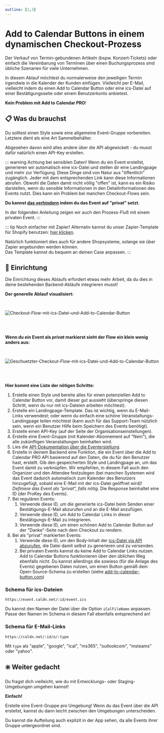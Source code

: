 ```yaml
---
outline: [2,3]
---
```

# Add to Calendar Buttons in einem dynamischen Checkout-Prozess

Der Verkauf von Termin-gebundenen Artikeln (bspw. Konzert-Tickets) oder einfach die Vereinbarung von Terminen über einen Buchungsprozess sind übliche Szenarien für viele Unternehmen.

In diesem Ablauf möchtest du normalerweise den jeweiligen Termin irgendwie in die Kalender der Kunden einfügen. Vielleicht per E-Mail, vielleicht indem du einen Add to Calendar Button oder eine ics-Datei auf einer Bestätigungsseite oder einem Benutzerkonto anbietest.

**Kein Problem mit Add to Calendar PRO**!

## 📋 Was du brauchst

Du solltest einen Style sowie eine allgemeine Event-Gruppe vorbereiten. Letztere dient als eine Art Sammelbehälter.

Abgesehen davon wird alles andere über die API abgewickelt - du musst dafür natürlich einen API-Key erstellen.

::: warning Achtung bei sensiblen Daten!
Wenn du ein Event erstellst, generieren wir automatisch eine ics-Datei und stellen dir eine Landingpage und mehr zur Verfügung.
Diese Dinge sind von Natur aus "öffentlich" zugänglich. Jeder mit dem entsprechenden Link kann diese Informationen abrufen. Obwohl die Daten damit nicht völlig "offen" ist, kann es ein Risiko darstellen, wenn du sensible Informationen in den Detailinformationen des Events nutzt. Dies kann ein Problem bei manchen Checkout-Flows sein.

**Du kannst [das verhindern](/de/application-manual/troubleshooting.html#how-can-i-make-sure-there-is-no-data-publicly-available-on-the-internet) indem du das Event auf "privat" setzt.**

In der folgenden Anleitung zeigen wir auch den Prozess-Fluß mit einem privaten Event.
:::

::: tip Noch einfacher mit Zapier!
Alternativ kannst du unser Zapier-Template für Shopify benutzen: [hier klicken](https://zapier.com/apps/email/integrations/shopify/255643741/send-outbound-emails-with-add-to-calendar-pro-events-for-new-shopify-orders).

Natürlich funktioniert dies auch für andere Shopsysteme, solange sie über Zapier angebunden werden können.  
Das Template kannst du bequem an deinen Case anpassen.
:::

## 🧱 Einrichtung

Die Einrichtung dieses Ablaufs erfordert etwas mehr Arbeit, da du dies in deine bestehenden Backend-Abläufe integrieren musst!

**Der generelle Ablauf visualisiert:**

<br />

![Checkout-Flow-mit-ics-Datei-und-Add-to-Calendar-Button](/screenshots/checkout-flow.svg)

<br /><br />

**Wenn du ein Event als _privat_ markierst sieht der Flow ein klein wenig anders aus:**

<br />

![Geschuetzter-Checkout-Flow-mit-ics-Datei-und-Add-to-Calendar-Button](/screenshots/checkout-flow-secured.svg)

<br /><br />

**Hier kommt eine Liste der nötigen Schritte:**

1. Erstelle einen Style und bereite alles für einen potenziellen Add to Calendar Button vor, damit dieser gut aussieht (überspringe diesen Schritt, wenn du nur mit ics-Dateien arbeiten möchtest).
2. Erstelle ein Landingpage-Template. Das ist wichtig, wenn du E-Mail-Links verwendest; oder wenn du einfach eine schöne Veranstaltungs-Landingpage teilen möchtest (kann auch für das Support-Team nützlich sein, wenn ein Benutzer Hilfe beim Speichern des Events benötigt).
3. Erstelle einen API-Key (auf der Seite der Organisationseinstellungen).
4. Erstelle eine Event-Gruppe (mit Kalender-Abonnement auf "Nein"), die alle zukünftigen Veranstaltungen beinhalten wird.
5. Lies die [API-Dokumentation über die Eventerstellung](/de/api/events.html#add-an-event).
6. Erstelle in deinem Backend eine Funktion, die ein Event über die Add to Calendar PRO API basierend auf den Daten, die du für den Benutzer hast, erstellt. Gib den gespeicherten Style und Landingpage an, um das Event damit zu verknüpfen. Wir empfehlen, in diesem Fall auch den Organizer und den Attendee festzulegen (bei manchen Systemen wird das Event dadurch automatisch zum Kalender des Benutzers hinzugefügt, sobald eine E-Mail mit der ics-Datei geöffnet wird)! _Definiere das Event als "privat", falls nötig._ Die Response beinhaltet eine ID (der ProKey des Events).
7. Bei regulären Events:
   1. Verwende diese ID, um die generierte ics-Datei beim Senden einer Bestätigungs-E-Mail abzurufen und an die E-Mail anzufügen.
   2. Verwende diese ID, um Add to Calendar Links in dieser Bestätigungs-E-Mail zu integrieren.
   3. Verwende diese ID, um einen schönen Add to Calendar Button auf der "Danke"-Seite nach dem Checkout zu rendern.
8. Bei als "privat" markierten Events:
   1. Verwende diese ID, um den Body-Inhalt der [ics-Datei via API abzurufen](/de/api/miscellaneous.html#retrieve-ics-file-body), die Datei damit selbst zu generieren und zu versenden.
   2. Bei privaten Events kannst du keine Add to Calendar Links nutzen. Add to Calendar Buttons funktionieren über den üblichen Weg ebenfalls nicht. Du kannst allerdings die sowieso (für die Anlage des Events) gegebenen Daten nutzen, um einen Button gemäß dem Open-Source-Schema zu erstellen (siehe [add-to-calendar-button.com](https://add-to-calendar-button.com/de))

### Schema für ics-Dateien

```
https://event.caldn.net/:id/event.ics
```

Du kannst den Namen der Datei über die Option `iCalFileName` anpassen. Passe den Namen im Schema in diesem Fall ebenfalls entsprechend an!

### Schema für E-Mail-Links

```
https://caldn.net/:id/o/:type
```

Mit `type` als "apple", "google", "ical", "ms365", "outlookcom", "msteams" oder "yahoo".

## ❇️ Weiter gedacht

Du fragst dich vielleicht, wie du mit Entwicklungs- oder Staging-Umgebungen umgehen kannst!

**Einfach!**

Erstelle eine Event-Gruppe pro Umgebung! Wenn du das Event über die API erstellst, kannst du dann leicht zwischen den Umgebungen unterscheiden.

Du kannst die Aufteilung auch explizit in der App sehen, da alle Events ihrer Gruppe untergeordnet sind.

